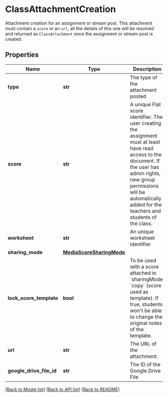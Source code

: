 # ClassAttachmentCreation

Attachment creation for an assignment or stream post. This attachment must contain a `score` or an `url`, all the details of this one will be resolved and returned as `ClassAttachment` once the assignment or stream post is created. 
## Properties
Name | Type | Description | Notes
------------ | ------------- | ------------- | -------------
**type** | **str** | The type of the attachment posted | [optional] 
**score** | **str** | A unique Flat score identifier. The user creating the assignment must at least have read access to the document. If the user has admin rights, new group permissions will be automatically added for the teachers and students of the class.  | [optional] 
**worksheet** | **str** | An unique worksheet identifier | [optional] 
**sharing_mode** | [**MediaScoreSharingMode**](MediaScoreSharingMode.md) |  | [optional] 
**lock_score_template** | **bool** | To be used with a score attached in &#x60;sharingMode&#x60; &#x60;copy&#x60; (score used as template). If true, students won&#39;t be able to change the original notes of the template. | [optional] 
**url** | **str** | The URL of the attachment. | [optional] 
**google_drive_file_id** | **str** | The ID of the Google Drive File | [optional] 

[[Back to Model list]](../README.md#documentation-for-models) [[Back to API list]](../README.md#documentation-for-api-endpoints) [[Back to README]](../README.md)


